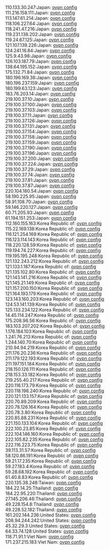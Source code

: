 110.133.30.247:Japan: [ovpn config](vpn/110_133_30_247.ovpn)  
111.216.158.111:Japan: [ovpn config](vpn/111_216_158_111.ovpn)  
113.147.61.214:Japan: [ovpn config](vpn/113_147_61_214.ovpn)  
118.106.227.64:Japan: [ovpn config](vpn/118_106_227_64.ovpn)  
118.241.47.216:Japan: [ovpn config](vpn/118_241_47_216.ovpn)  
119.231.138.202:Japan: [ovpn config](vpn/119_231_138_202.ovpn)  
119.24.67.125:Japan: [ovpn config](vpn/119_24_67_125.ovpn)  
121.107.139.226:Japan: [ovpn config](vpn/121_107_139_226.ovpn)  
124.241.16.84:Japan: [ovpn config](vpn/124_241_16_84.ovpn)  
125.9.43.98:Japan: [ovpn config](vpn/125_9_43_98.ovpn)  
126.103.187.79:Japan: [ovpn config](vpn/126_103_187_79.ovpn)  
138.64.195.152:Japan: [ovpn config](vpn/138_64_195_152.ovpn)  
175.132.71.84:Japan: [ovpn config](vpn/175_132_71_84.ovpn)  
180.196.169.38:Japan: [ovpn config](vpn/180_196_169_38.ovpn)  
180.196.237.159:Japan: [ovpn config](vpn/180_196_237_159.ovpn)  
180.199.63.123:Japan: [ovpn config](vpn/180_199_63_123.ovpn)  
183.76.203.14:Japan: [ovpn config](vpn/183_76_203_14.ovpn)  
219.100.37.10:Japan: [ovpn config](vpn/219_100_37_10.ovpn)  
219.100.37.100:Japan: [ovpn config](vpn/219_100_37_100.ovpn)  
219.100.37.103:Japan: [ovpn config](vpn/219_100_37_103.ovpn)  
219.100.37.11:Japan: [ovpn config](vpn/219_100_37_11.ovpn)  
219.100.37.126:Japan: [ovpn config](vpn/219_100_37_126.ovpn)  
219.100.37.131:Japan: [ovpn config](vpn/219_100_37_131.ovpn)  
219.100.37.154:Japan: [ovpn config](vpn/219_100_37_154.ovpn)  
219.100.37.158:Japan: [ovpn config](vpn/219_100_37_158.ovpn)  
219.100.37.159:Japan: [ovpn config](vpn/219_100_37_159.ovpn)  
219.100.37.190:Japan: [ovpn config](vpn/219_100_37_190.ovpn)  
219.100.37.196:Japan: [ovpn config](vpn/219_100_37_196.ovpn)  
219.100.37.200:Japan: [ovpn config](vpn/219_100_37_200.ovpn)  
219.100.37.224:Japan: [ovpn config](vpn/219_100_37_224.ovpn)  
219.100.37.29:Japan: [ovpn config](vpn/219_100_37_29.ovpn)  
219.100.37.74:Japan: [ovpn config](vpn/219_100_37_74.ovpn)  
219.100.37.81:Japan: [ovpn config](vpn/219_100_37_81.ovpn)  
219.100.37.87:Japan: [ovpn config](vpn/219_100_37_87.ovpn)  
220.104.180.54:Japan: [ovpn config](vpn/220_104_180_54.ovpn)  
58.190.225.95:Japan: [ovpn config](vpn/58_190_225_95.ovpn)  
58.91.108.70:Japan: [ovpn config](vpn/58_91_108_70.ovpn)  
59.146.220.127:Japan: [ovpn config](vpn/59_146_220_127.ovpn)  
60.71.205.93:Japan: [ovpn config](vpn/60_71_205_93.ovpn)  
61.194.151.253:Japan: [ovpn config](vpn/61_194_151_253.ovpn)  
112.160.155.163:Korea Republic of: [ovpn config](vpn/112_160_155_163.ovpn)  
115.22.169.138:Korea Republic of: [ovpn config](vpn/115_22_169_138.ovpn)  
116.121.254.169:Korea Republic of: [ovpn config](vpn/116_121_254_169.ovpn)  
116.123.114.143:Korea Republic of: [ovpn config](vpn/116_123_114_143.ovpn)  
118.220.128.59:Korea Republic of: [ovpn config](vpn/118_220_128_59.ovpn)  
119.194.74.227:Korea Republic of: [ovpn config](vpn/119_194_74_227.ovpn)  
119.195.195.248:Korea Republic of: [ovpn config](vpn/119_195_195_248.ovpn)  
121.132.243.212:Korea Republic of: [ovpn config](vpn/121_132_243_212.ovpn)  
121.133.1.187:Korea Republic of: [ovpn config](vpn/121_133_1_187.ovpn)  
121.135.102.80:Korea Republic of: [ovpn config](vpn/121_135_102_80.ovpn)  
121.143.141.216:Korea Republic of: [ovpn config](vpn/121_143_141_216.ovpn)  
121.145.21.149:Korea Republic of: [ovpn config](vpn/121_145_21_149.ovpn)  
121.157.200.150:Korea Republic of: [ovpn config](vpn/121_157_200_150.ovpn)  
121.164.193.179:Korea Republic of: [ovpn config](vpn/121_164_193_179.ovpn)  
123.143.160.203:Korea Republic of: [ovpn config](vpn/123_143_160_203.ovpn)  
124.53.141.139:Korea Republic of: [ovpn config](vpn/124_53_141_139.ovpn)  
125.133.234.122:Korea Republic of: [ovpn config](vpn/125_133_234_122.ovpn)  
14.45.114.247:Korea Republic of: [ovpn config](vpn/14_45_114_247.ovpn)  
175.208.98.56:Korea Republic of: [ovpn config](vpn/175_208_98_56.ovpn)  
183.103.207.202:Korea Republic of: [ovpn config](vpn/183_103_207_202.ovpn)  
1.176.184.103:Korea Republic of: [ovpn config](vpn/1_176_184_103.ovpn)  
1.241.76.213:Korea Republic of: [ovpn config](vpn/1_241_76_213.ovpn)  
1.244.140.70:Korea Republic of: [ovpn config](vpn/1_244_140_70.ovpn)  
210.94.94.219:Korea Republic of: [ovpn config](vpn/210_94_94_219.ovpn)  
211.176.20.236:Korea Republic of: [ovpn config](vpn/211_176_20_236.ovpn)  
211.179.122.193:Korea Republic of: [ovpn config](vpn/211_179_122_193.ovpn)  
211.197.151.184:Korea Republic of: [ovpn config](vpn/211_197_151_184.ovpn)  
218.150.126.111:Korea Republic of: [ovpn config](vpn/218_150_126_111.ovpn)  
218.153.33.182:Korea Republic of: [ovpn config](vpn/218_153_33_182.ovpn)  
219.255.40.217:Korea Republic of: [ovpn config](vpn/219_255_40_217.ovpn)  
220.116.173.79:Korea Republic of: [ovpn config](vpn/220_116_173_79.ovpn)  
220.118.198.240:Korea Republic of: [ovpn config](vpn/220_118_198_240.ovpn)  
220.121.133.157:Korea Republic of: [ovpn config](vpn/220_121_133_157.ovpn)  
220.70.89.209:Korea Republic of: [ovpn config](vpn/220_70_89_209.ovpn)  
220.78.126.164:Korea Republic of: [ovpn config](vpn/220_78_126_164.ovpn)  
220.78.3.80:Korea Republic of: [ovpn config](vpn/220_78_3_80.ovpn)  
220.85.88.231:Korea Republic of: [ovpn config](vpn/220_85_88_231.ovpn)  
221.150.133.104:Korea Republic of: [ovpn config](vpn/221_150_133_104.ovpn)  
222.100.23.85:Korea Republic of: [ovpn config](vpn/222_100_23_85.ovpn)  
222.104.146.160:Korea Republic of: [ovpn config](vpn/222_104_146_160.ovpn)  
222.105.82.235:Korea Republic of: [ovpn config](vpn/222_105_82_235.ovpn)  
222.116.223.75:Korea Republic of: [ovpn config](vpn/222_116_223_75.ovpn)  
39.113.31.57:Korea Republic of: [ovpn config](vpn/39_113_31_57.ovpn)  
58.120.86.191:Korea Republic of: [ovpn config](vpn/58_120_86_191.ovpn)  
59.21.17.235:Korea Republic of: [ovpn config](vpn/59_21_17_235.ovpn)  
59.27.183.4:Korea Republic of: [ovpn config](vpn/59_27_183_4.ovpn)  
59.28.68.192:Korea Republic of: [ovpn config](vpn/59_28_68_192.ovpn)  
61.40.8.83:Korea Republic of: [ovpn config](vpn/61_40_8_83.ovpn)  
220.135.38.248:Taiwan: [ovpn config](vpn/220_135_38_248.ovpn)  
184.22.14.25:Thailand: [ovpn config](vpn/184_22_14_25.ovpn)  
184.22.95.220:Thailand: [ovpn config](vpn/184_22_95_220.ovpn)  
27.145.206.46:Thailand: [ovpn config](vpn/27_145_206_46.ovpn)  
49.228.154.8:Thailand: [ovpn config](vpn/49_228_154_8.ovpn)  
49.228.52.182:Thailand: [ovpn config](vpn/49_228_52_182.ovpn)  
161.202.144.236:United States: [ovpn config](vpn/161_202_144_236.ovpn)  
208.94.244.242:United States: [ovpn config](vpn/208_94_244_242.ovpn)  
45.32.29.3:United States: [ovpn config](vpn/45_32_29_3.ovpn)  
64.33.74.128:United States: [ovpn config](vpn/64_33_74_128.ovpn)  
118.71.91.1:Viet Nam: [ovpn config](vpn/118_71_91_1.ovpn)  
171.237.215.183:Viet Nam: [ovpn config](vpn/171_237_215_183.ovpn)  
